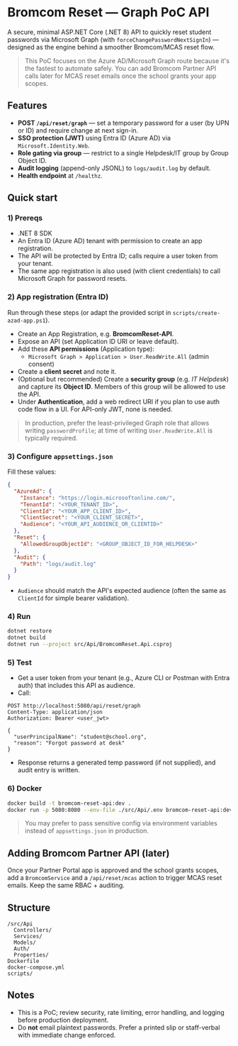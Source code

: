 # Bromcom Reset — Graph PoC API

A secure, minimal ASP.NET Core (.NET 8) API to quickly reset student passwords via Microsoft Graph
(with `forceChangePasswordNextSignIn`) — designed as the engine behind a smoother Bromcom/MCAS reset flow.

> This PoC focuses on the Azure AD/Microsoft Graph route because it's the fastest to automate safely.
> You can add Bromcom Partner API calls later for MCAS reset emails once the school grants your app scopes.

## Features
- **POST `/api/reset/graph`** — set a temporary password for a user (by UPN or ID) and require change at next sign-in.
- **SSO protection (JWT)** using Entra ID (Azure AD) via `Microsoft.Identity.Web`.
- **Role gating via group** — restrict to a single Helpdesk/IT group by Group Object ID.
- **Audit logging** (append-only JSONL) to `logs/audit.log` by default.
- **Health endpoint** at `/healthz`.

## Quick start

### 1) Prereqs
- .NET 8 SDK
- An Entra ID (Azure AD) tenant with permission to create an app registration.
- The API will be protected by Entra ID; calls require a user token from your tenant.
- The same app registration is also used (with client credentials) to call Microsoft Graph for password resets.

### 2) App registration (Entra ID)
Run through these steps (or adapt the provided script in `scripts/create-azad-app.ps1`).

- Create an App Registration, e.g. **BromcomReset-API**.
- Expose an API (set Application ID URI or leave default).
- Add these **API permissions** (Application type):  
  - `Microsoft Graph > Application > User.ReadWrite.All` (admin consent)
- Create a **client secret** and note it.
- (Optional but recommended) Create a **security group** (e.g. *IT Helpdesk*) and capture its **Object ID**. Members of this group will be allowed to use the API.
- Under **Authentication**, add a web redirect URI if you plan to use auth code flow in a UI. For API-only JWT, none is needed.

> In production, prefer the least-privileged Graph role that allows writing `passwordProfile`; at time of writing `User.ReadWrite.All` is typically required.

### 3) Configure `appsettings.json`
Fill these values:
```json
{
  "AzureAd": {
    "Instance": "https://login.microsoftonline.com/",
    "TenantId": "<YOUR_TENANT_ID>",
    "ClientId": "<YOUR_APP_CLIENT_ID>",
    "ClientSecret": "<YOUR_CLIENT_SECRET>", 
    "Audience": "<YOUR_API_AUDIENCE_OR_CLIENTID>"
  },
  "Reset": {
    "AllowedGroupObjectId": "<GROUP_OBJECT_ID_FOR_HELPDESK>"
  },
  "Audit": {
    "Path": "logs/audit.log"
  }
}
```

- `Audience` should match the API's expected audience (often the same as `ClientId` for simple bearer validation).

### 4) Run
```bash
dotnet restore
dotnet build
dotnet run --project src/Api/BromcomReset.Api.csproj
```

### 5) Test
- Get a user token from your tenant (e.g., Azure CLI or Postman with Entra auth) that includes this API as audience.
- Call:
```http
POST http://localhost:5080/api/reset/graph
Content-Type: application/json
Authorization: Bearer <user_jwt>

{
  "userPrincipalName": "student@school.org",
  "reason": "Forgot password at desk"
}
```
- Response returns a generated temp password (if not supplied), and audit entry is written.

### 6) Docker
```bash
docker build -t bromcom-reset-api:dev .
docker run -p 5080:8080 --env-file ./src/Api/.env bromcom-reset-api:dev
```

> You may prefer to pass sensitive config via environment variables instead of `appsettings.json` in production.

## Adding Bromcom Partner API (later)
Once your Partner Portal app is approved and the school grants scopes, add a `BromcomService` and a `/api/reset/mcas` action to trigger MCAS reset emails. Keep the same RBAC + auditing.

## Structure
```
/src/Api
  Controllers/
  Services/
  Models/
  Auth/
  Properties/
Dockerfile
docker-compose.yml
scripts/
```

## Notes
- This is a PoC; review security, rate limiting, error handling, and logging before production deployment.
- Do **not** email plaintext passwords. Prefer a printed slip or staff-verbal with immediate change enforced.

